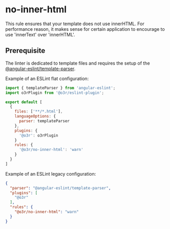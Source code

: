 # no-inner-html

This rule ensures that your template does not use innerHTML.
For performance reason, it makes sense for certain application to encourage to use 'innerText' over 'innerHTML'.

## Prerequisite

The linter is dedicated to template files and requires the setup of the [@angular-eslint/template-parser](https://www.npmjs.com/package/@angular-eslint/template-parser).

Example of an ESLint flat configuration:

```javascript
import { templateParser } from 'angular-eslint';
import o3rPlugin from '@o3r/eslint-plugin';

export default [
  {
    files: ['**/*.html'],
    languageOptions: {
      parser: templateParser
    },
    plugins: {
      '@o3r': o3rPlugin
    }
    rules: {
      '@o3r/no-inner-html': 'warn'
    }
  }
]
```

Example of an ESLint legacy configuration:

```json
{
  "parser": "@angular-eslint/template-parser",
  "plugins": [
    "@o3r"
  ],
  "rules": {
    "@o3r/no-inner-html": "warn"
  }
}
```

